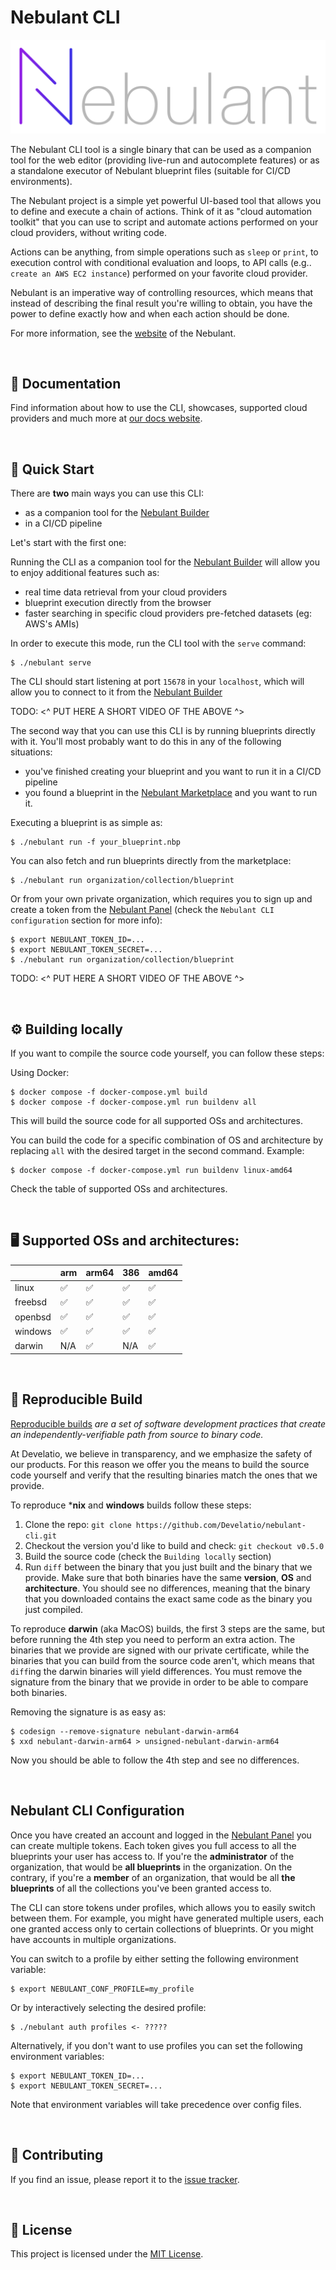 Nebulant CLI
============

![Nebulant](https://raw.githubusercontent.com/develatio/nebulant-cli/master/logo.png)

The Nebulant CLI tool is a single binary that can be used as a companion tool
for the web editor (providing live-run and autocomplete features) or as a
standalone executor of Nebulant blueprint files (suitable for CI/CD
environments).

The Nebulant project is a simple yet powerful UI-based tool that allows you to
define and execute a chain of actions. Think of it as "cloud automation
toolkit" that you can use to script and automate actions performed on your cloud
providers, without writing code.

Actions can be anything, from simple operations such as `sleep` or `print`, to
execution control with conditional evaluation and loops, to API calls (e.g..
`create an AWS EC2 instance`) performed on your favorite cloud provider.

Nebulant is an imperative way of controlling resources, which means that instead
of describing the final result you're willing to obtain, you have the power to
define exactly how and when each action should be done.

For more information, see the [website](https://nebulant.app) of the Nebulant.

<br />

📖 Documentation
--------------------------------------------------------------------------------

Find information about how to use the CLI, showcases, supported cloud providers
and much more at
[our docs website](https://nebulant.app/docs/cli/).

<br />

🏁 Quick Start
--------------------------------------------------------------------------------

There are **two** main ways you can use this CLI:

* as a companion tool for the [Nebulant Builder](https://builder.nebulant.app)
* in a CI/CD pipeline

Let's start with the first one:

Running the CLI as a companion tool for the
[Nebulant Builder](https://builder.nebulant.app) will allow you to enjoy
additional features such as:

* real time data retrieval from your cloud providers
* blueprint execution directly from the browser
* faster searching in specific cloud providers pre-fetched datasets (eg: AWS's
AMIs)

In order to execute this mode, run the CLI tool with the `serve` command:

```shell
$ ./nebulant serve
```

The CLI should start listening at port `15678` in your `localhost`, which will
allow you to connect to it from the
[Nebulant Builder](https://builder.nebulant.app)

TODO: <^ PUT HERE A SHORT VIDEO OF THE ABOVE ^>

The second way that you can use this CLI is by running blueprints directly with
it. You'll most probably want to do this in any of the following situations:

* you've finished creating your blueprint and you want to run it in a CI/CD pipeline
* you found a blueprint in the
[Nebulant Marketplace](https://builder.nebulant.app) and you want to run it.

Executing a blueprint is as simple as:

```shell
$ ./nebulant run -f your_blueprint.nbp
```

You can also fetch and run blueprints directly from the marketplace:

```shell
$ ./nebulant run organization/collection/blueprint
```

Or from your own private organization, which requires you to sign up and create
a token from the [Nebulant Panel](https://builder.nebulant.app) (check the
`Nebulant CLI configuration` section for more info):

```shell
$ export NEBULANT_TOKEN_ID=...
$ export NEBULANT_TOKEN_SECRET=...
$ ./nebulant run organization/collection/blueprint
```

TODO: <^ PUT HERE A SHORT VIDEO OF THE ABOVE ^>

<br />

⚙️ Building locally
--------------------------------------------------------------------------------

If you want to compile the source code yourself, you can follow these steps:

Using Docker:

```shell
$ docker compose -f docker-compose.yml build
$ docker compose -f docker-compose.yml run buildenv all
```

This will build the source code for all supported OSs and architectures.

You can build the code for a specific combination of OS and architecture by
replacing `all` with the desired target in the second command. Example:

```shell
$ docker compose -f docker-compose.yml run buildenv linux-amd64
```

Check the table of supported OSs and architectures.

<br />

🖥️ Supported OSs and architectures:
--------------------------------------------------------------------------------

|         | arm | arm64 | 386 | amd64 |
| ------- | --- | ----- | --- | ----- |
| linux   | ✅  |  ✅   | ✅  | ✅   |
| freebsd | ✅  |  ✅   | ✅  | ✅   |
| openbsd | ✅  |  ✅   | ✅  | ✅   |
| windows | ✅  |  ✅   | ✅  | ✅   |
| darwin  | N/A |  ✅   | N/A | ✅   |

<br />

🧰 Reproducible Build
--------------------------------------------------------------------------------

[Reproducible builds](https://reproducible-builds.org/) *are a set of software
development practices that create an independently-verifiable path from source
to binary code.*

At Develatio, we believe in transparency, and we emphasize the safety of our
products. For this reason we offer you the means to build the source code
yourself and verify that the resulting binaries match the ones that we provide.

To reproduce ***nix** and **windows** builds follow these steps:

1. Clone the repo: `git clone https://github.com/Develatio/nebulant-cli.git`
2. Checkout the version you'd like to build and check: `git checkout v0.5.0`
3. Build the source code (check the `Building locally` section)
4. Run `diff` between the binary that you just built and the binary that we
provide. Make sure that both binaries have the same **version**, **OS** and
**architecture**. You should see no differences, meaning that the binary that
you downloaded contains the exact same code as the binary you just compiled.

To reproduce **darwin** (aka MacOS) builds, the first 3 steps are the same, but
before running the 4th step you need to perform an extra action.
The binaries that we provide are signed with our private certificate, while the
binaries that you can build from the source code aren't, which means that
`diff`ing the darwin binaries will yield differences. You must remove the
signature from the binary that we provide in order to be able to compare both
binaries.

Removing the signature is as easy as:

```shell
$ codesign --remove-signature nebulant-darwin-arm64
$ xxd nebulant-darwin-arm64 > unsigned-nebulant-darwin-arm64
```

Now you should be able to follow the 4th step and see no differences.

<br />

Nebulant CLI Configuration
--------------------------------------------------------------------------------

Once you have created an account and logged in the
[Nebulant Panel](https://builder.nebulant.app) you can create multiple tokens.
Each token gives you full access to all the blueprints your user has access to.
If you're the **administrator** of the organization, that would be **all
blueprints** in the organization. On the contrary, if you're a **member** of an
organization, that would be all **the blueprints** of all the collections you've
been granted access to.

The CLI can store tokens under profiles, which allows you to easily switch
between them. For example, you might have generated multiple users, each one granted
access only to certain collections of blueprints. Or you might have accounts in
multiple organizations.

You can switch to a profile by either setting the following environment
variable:

```shell
$ export NEBULANT_CONF_PROFILE=my_profile
```

Or by interactively selecting the desired profile:

```shell
$ ./nebulant auth profiles <- ?????
```

Alternatively, if you don't want to use profiles you can set the following
environment variables:

```shell
$ export NEBULANT_TOKEN_ID=...
$ export NEBULANT_TOKEN_SECRET=...
```

Note that environment variables will take precedence over config files.

<br />

🫡 Contributing
--------------------------------------------------------------------------------

If you find an issue, please report it to the
[issue tracker](https://github.com/develatio/nebulant-cli/issues/new).

<br />

📑 License
--------------------------------------------------------------------------------

This project is licensed under the
[MIT License](https://opensource.org/license/mit).